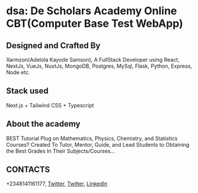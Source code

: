 # dsa: De Scholars Academy Online CBT(Computer Base Test WebApp)

## Designed and Crafted By

Xarmzon(Adelola Kayode Samson), A FullStack Developer using React, NextJs, VueJs, NuxtJs, MongoDB, Postgres, MySql, Flask, Python, Express, Node etc.

## Stack used

Next.js + Tailwind CSS + Typescript

## About the academy

BEST Tutorial Plug on Mathematics, Physics, Chemistry, and Statistics Courses? Created To Tutor, Mentor, Guide, and Lead Students to Obtaining the Best Grades In Their Subjects/Courses...

## CONTACTS

+2348141161177, [Twitter](https://www.twitter.com/xarmzon), [Twitter](https://www.twiter.com/rastacl), [LinkedIn](https://www.linkedin.com/in/rastaxarm)
